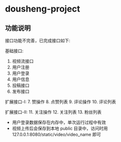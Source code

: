 # dousheng-project

## 功能说明

接口功能不完善，已完成接口如下:

基础接口:
1. 视频流接口
2. 用户注册
3. 用户登录
4. 用户信息
5. 投稿接口
6. 发布接口

扩展接口-I:
7. 赞操作
8. 点赞列表
9. 评论操作
10. 评论列表

扩展接口-II:
11. 关注操作
12. 关注列表
13. 粉丝列表

* 用户登录数据保存在内存中，单次运行过程中有效
* 视频上传后会保存到本地 public 目录中，访问时用 127.0.0.1:8080/static/video/video_name 即可